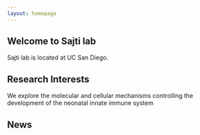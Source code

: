 ```yaml
---
layout: homepage
---
```


## Welcome to Sajti lab

Sajti lab is located at UC San Diego.

## Research Interests

We explore the molecular and cellular mechanisms controlling the development of the neonatal innate immune system

## News
